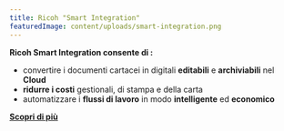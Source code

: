 ```yaml
---
title: Ricoh "Smart Integration"
featuredImage: content/uploads/smart-integration.png
---
```

**Ricoh Smart Integration consente di :**

* convertire i documenti cartacei in digitali **editabili** e **archiviabili** nel **Cloud**
* **ridurre i costi** gestionali, di stampa e della carta
* automatizzare i **flussi di lavoro** in modo **intelligente** ed **economico**

**[Scopri di più](https://www.youtube.com/watch?v=kjKGWqFfegA&t=18s&ab_channel=RICOHItalia)**